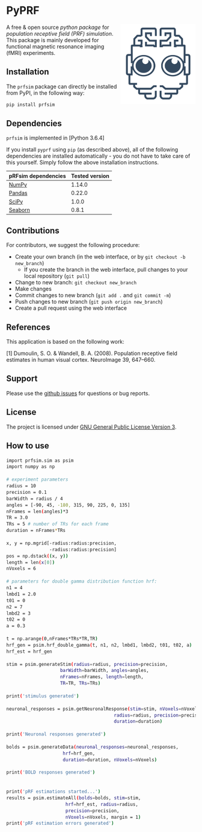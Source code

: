 # PyPRF
<img src="logo.svg" width=200 align="right" />

A free & open source *python package* for *population receptive field (PRF) simulation*. This package is mainly developed for functional magnetic resonance imaging (fMRI) experiments.

## Installation
The `prfsim` package can directly be installed from PyPI, in the following way:

```bash
pip install prfsim
```

## Dependencies
`prfsim` is implemented in [Python 3.6.4]

If you install `pyprf` using `pip` (as described above), all of the following dependencies are installed automatically - you do not have to take care of this yourself. Simply follow the above installation instructions.

| pRFsim dependencies                                   | Tested version |
|-------------------------------------------------------|----------------|
| [NumPy](http://www.numpy.org/)                        | 1.14.0         |
| [Pandas](https://pandas.pydata.org/)                  | 0.22.0         |
| [SciPy](http://www.scipy.org/)                        | 1.0.0          |
| [Seaborn](https://seaborn.pydata.org/)   		| 0.8.1          |

## Contributions

For contributors, we suggest the following procedure:

* Create your own branch (in the web interface, or by `git checkout -b new_branch`)
    * If you create the branch in the web interface, pull changes to your local repository (`git pull`)
* Change to new branch: `git checkout new_branch`
* Make changes
* Commit changes to new branch (`git add .` and `git commit -m`)
* Push changes to new branch (`git push origin new_branch`)
* Create a pull request using the web interface

## References
This application is based on the following work:

[1] Dumoulin, S. O. & Wandell, B. A. (2008). Population receptive field estimates in human visual cortex. NeuroImage 39, 647–660.

## Support
Please use the [github issues](https://github.com/arash-ash/prfsim/issues) for questions or bug reports.

## License
The project is licensed under [GNU General Public License Version 3](http://www.gnu.org/licenses/gpl.html).

## How to use
```bash
import prfsim.sim as psim
import numpy as np

# experiment parameters
radius = 10
precision = 0.1
barWidth = radius / 4
angles = [-90, 45, -180, 315, 90, 225, 0, 135]
nFrames = len(angles)*3
TR = 3.0
TRs = 5 # number of TRs for each frame
duration = nFrames*TRs

x, y = np.mgrid[-radius:radius:precision,
                -radius:radius:precision]
pos = np.dstack((x, y))
length = len(x[0])
nVoxels = 6

# parameters for double gamma distribution function hrf:
n1 = 4
lmbd1 = 2.0
t01 = 0
n2 = 7
lmbd2 = 3
t02 = 0
a = 0.3

t = np.arange(0,nFrames*TRs*TR,TR)
hrf_gen = psim.hrf_double_gamma(t, n1, n2, lmbd1, lmbd2, t01, t02, a)
hrf_est = hrf_gen

stim = psim.generateStim(radius=radius, precision=precision,
                    barWidth=barWidth, angles=angles,
                    nFrames=nFrames, length=length,
		            TR=TR, TRs=TRs)

print('stimulus generated')

neuronal_responses = psim.getNeuronalResponse(stim=stim, nVoxels=nVoxels,
                                        radius=radius, precision=precision,
                                        duration=duration)

print('Neuronal responses generated')

bolds = psim.generateData(neuronal_responses=neuronal_responses,
                     hrf=hrf_gen,
                     duration=duration, nVoxels=nVoxels)

print('BOLD responses generated')


print('pRF estimations started...')
results = psim.estimateAll(bolds=bolds, stim=stim,
                      hrf=hrf_est, radius=radius,
                      precision=precision,
                      nVoxels=nVoxels, margin = 1)
print('pRF estimation errors generated')
```

